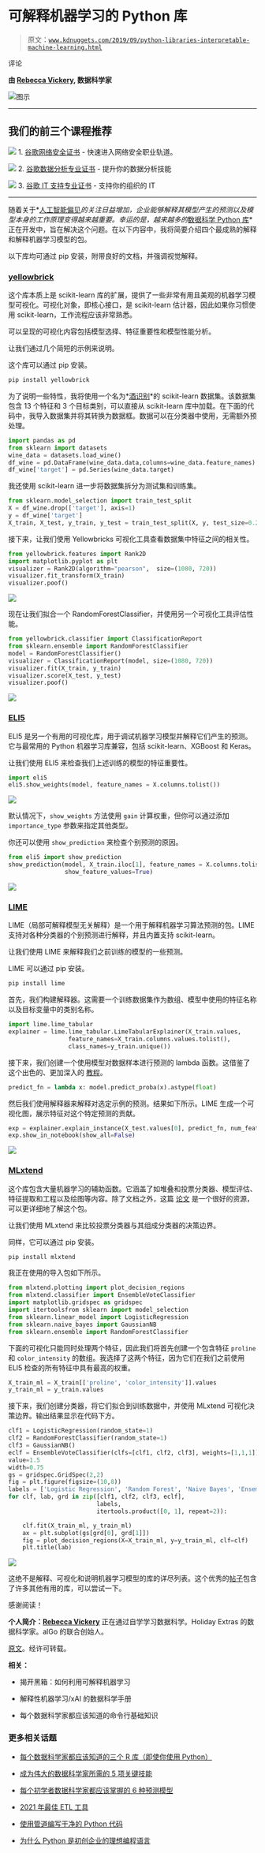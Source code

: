 # 可解释机器学习的 Python 库

> 原文：[`www.kdnuggets.com/2019/09/python-libraries-interpretable-machine-learning.html`](https://www.kdnuggets.com/2019/09/python-libraries-interpretable-machine-learning.html)

评论

**由 [Rebecca Vickery](https://www.linkedin.com/in/rebecca-vickery-20b94133/), 数据科学家**

![图示](img/88057e875a422e75bf9b7cfdf270926e.png)

* * *

## 我们的前三个课程推荐

![](img/0244c01ba9267c002ef39d4907e0b8fb.png) 1\. [谷歌网络安全证书](https://www.kdnuggets.com/google-cybersecurity) - 快速进入网络安全职业轨道。

![](img/e225c49c3c91745821c8c0368bf04711.png) 2\. [谷歌数据分析专业证书](https://www.kdnuggets.com/google-data-analytics) - 提升你的数据分析技能

![](img/0244c01ba9267c002ef39d4907e0b8fb.png) 3\. [谷歌 IT 支持专业证书](https://www.kdnuggets.com/google-itsupport) - 支持你的组织的 IT

* * *

随着关于*[人工智能偏见](https://en.wikipedia.org/wiki/Algorithmic_bias)*的关注日益增加，企业能够解释其模型产生的预测以及模型本身的工作原理变得越来越重要。幸运的是，越来越多的*[数据科学 Python 库](https://www.kdnuggets.com/2020/11/top-python-libraries-data-science-data-visualization-machine-learning.html)*正在开发中，旨在解决这个问题。在以下内容中，我将简要介绍四个最成熟的解释和解释机器学习模型的包。

以下库均可通过 pip 安装，附带良好的文档，并强调视觉解释。

### [yellowbrick](https://www.scikit-yb.org/en/latest/quickstart.html)

这个库本质上是 scikit-learn 库的扩展，提供了一些非常有用且美观的机器学习模型可视化。可视化对象，即核心接口，是 scikit-learn 估计器，因此如果你习惯使用 scikit-learn，工作流程应该非常熟悉。

可以呈现的可视化内容包括模型选择、特征重要性和模型性能分析。

让我们通过几个简短的示例来说明。

这个库可以通过 pip 安装。

```py
pip install yellowbrick
```

为了说明一些特性，我将使用一个名为*[酒识别](https://scikit-learn.org/stable/modules/generated/sklearn.datasets.load_wine.html#sklearn.datasets.load_wine)*的 scikit-learn 数据集。该数据集包含 13 个特征和 3 个目标类别，可以直接从 scikit-learn 库中加载。在下面的代码中，我导入数据集并将其转换为数据框。数据可以在分类器中使用，无需额外预处理。

```py
import pandas as pd
from sklearn import datasets
wine_data = datasets.load_wine()
df_wine = pd.DataFrame(wine_data.data,columns=wine_data.feature_names)
df_wine['target'] = pd.Series(wine_data.target)

```

我还使用 scikit-learn 进一步将数据集拆分为测试集和训练集。

```py
from sklearn.model_selection import train_test_split
X = df_wine.drop(['target'], axis=1)
y = df_wine['target']
X_train, X_test, y_train, y_test = train_test_split(X, y, test_size=0.2)

```

接下来，让我们使用 Yellowbricks 可视化工具查看数据集中特征之间的相关性。

```py
from yellowbrick.features import Rank2D
import matplotlib.pyplot as plt
visualizer = Rank2D(algorithm="pearson",  size=(1080, 720))
visualizer.fit_transform(X_train)
visualizer.poof()

```

![](img/d37ba0497363637469e376ecf48e8877.png)

现在让我们拟合一个 RandomForestClassifier，并使用另一个可视化工具评估性能。

```py
from yellowbrick.classifier import ClassificationReport
from sklearn.ensemble import RandomForestClassifier
model = RandomForestClassifier()
visualizer = ClassificationReport(model, size=(1080, 720))
visualizer.fit(X_train, y_train)
visualizer.score(X_test, y_test)
visualizer.poof()

```

![](img/8483d4933ff1e90ad2d4bb9683e31cc0.png)

### [ELI5](https://eli5.readthedocs.io/en/latest/)

ELI5 是另一个有用的可视化库，用于调试机器学习模型并解释它们产生的预测。它与最常用的 Python 机器学习库兼容，包括 scikit-learn、XGBoost 和 Keras。

让我们使用 ELI5 来检查我们上述训练的模型的特征重要性。

```py
import eli5
eli5.show_weights(model, feature_names = X.columns.tolist())

```

![](img/c59fc7f1c7e3b6e19c61d732b323df9f.png)

默认情况下，`show_weights` 方法使用 `gain` 计算权重，但你可以通过添加 `importance_type` 参数来指定其他类型。

你还可以使用 `show_prediction` 来检查个别预测的原因。

```py
from eli5 import show_prediction
show_prediction(model, X_train.iloc[1], feature_names = X.columns.tolist(), 
                show_feature_values=True)

```

![](img/1a92558a0481df224e0f93d45a802e70.png)

### [LIME](https://github.com/marcotcr/lime)

LIME（局部可解释模型无关解释）是一个用于解释机器学习算法预测的包。LIME 支持对各种分类器的个别预测进行解释，并且内置支持 scikit-learn。

让我们使用 LIME 来解释我们之前训练的模型的一些预测。

LIME 可以通过 pip 安装。

```py
pip install lime
```

首先，我们构建解释器。这需要一个训练数据集作为数组、模型中使用的特征名称以及目标变量中的类别名称。

```py
import lime.lime_tabular
explainer = lime.lime_tabular.LimeTabularExplainer(X_train.values,                                            
                 feature_names=X_train.columns.values.tolist(),                                        
                 class_names=y_train.unique())

```

接下来，我们创建一个使用模型对数据样本进行预测的 lambda 函数。这借鉴了这个出色的、更加深入的 [教程](https://www.guru99.com/scikit-learn-tutorial.html)。

```py
predict_fn = lambda x: model.predict_proba(x).astype(float)
```

然后我们使用解释器来解释对选定示例的预测。结果如下所示。LIME 生成一个可视化图，展示特征对这个特定预测的贡献。

```py
exp = explainer.explain_instance(X_test.values[0], predict_fn, num_features=6)
exp.show_in_notebook(show_all=False)

```

![](img/d6225427e86f7eca9ad058a4acc3012c.png)

### [MLxtend](http://rasbt.github.io/mlxtend/)

这个库包含大量机器学习的辅助函数。它涵盖了如堆叠和投票分类器、模型评估、特征提取和工程以及绘图等内容。除了文档之外，这篇 [论文](https://sebastianraschka.com/pdf/software/mlxtend-latest.pdf) 是一个很好的资源，可以更详细地了解这个包。

让我们使用 MLxtend 来比较投票分类器与其组成分类器的决策边界。

同样，它可以通过 pip 安装。

```py
pip install mlxtend
```

我正在使用的导入包如下所示。

```py
from mlxtend.plotting import plot_decision_regions
from mlxtend.classifier import EnsembleVoteClassifier
import matplotlib.gridspec as gridspec
import itertoolsfrom sklearn import model_selection
from sklearn.linear_model import LogisticRegression
from sklearn.naive_bayes import GaussianNB
from sklearn.ensemble import RandomForestClassifier

```

下面的可视化只能同时处理两个特征，因此我们将首先创建一个包含特征 `proline` 和 `color_intensity` 的数组。我选择了这两个特征，因为它们在我们之前使用 ELI5 检查的所有特征中具有最高的权重。

```py
X_train_ml = X_train[['proline', 'color_intensity']].values
y_train_ml = y_train.values
```

接下来，我们创建分类器，将它们拟合到训练数据中，并使用 MLxtend 可视化决策边界。输出结果显示在代码下方。

```py
clf1 = LogisticRegression(random_state=1)
clf2 = RandomForestClassifier(random_state=1)
clf3 = GaussianNB()
eclf = EnsembleVoteClassifier(clfs=[clf1, clf2, clf3], weights=[1,1,1])
value=1.5
width=0.75
gs = gridspec.GridSpec(2,2)
fig = plt.figure(figsize=(10,8))
labels = ['Logistic Regression', 'Random Forest', 'Naive Bayes', 'Ensemble']
for clf, lab, grd in zip([clf1, clf2, clf3, eclf],
                         labels,
                         itertools.product([0, 1], repeat=2)):

    clf.fit(X_train_ml, y_train_ml)
    ax = plt.subplot(gs[grd[0], grd[1]])
    fig = plot_decision_regions(X=X_train_ml, y=y_train_ml, clf=clf)
    plt.title(lab)

```

![](img/88057e875a422e75bf9b7cfdf270926e.png)

这绝不是解释、可视化和说明机器学习模型的库的详尽列表。这个优秀的[帖子](https://skymind.ai/wiki/python-ai)包含了许多其他有用的库，可以尝试一下。

感谢阅读！

**个人简介：[Rebecca Vickery](https://www.linkedin.com/in/rebecca-vickery-20b94133/)** 正在通过自学学习数据科学。Holiday Extras 的数据科学家。alGo 的联合创始人。

[原文](https://towardsdatascience.com/python-libraries-for-interpretable-machine-learning-c476a08ed2c7)。经许可转载。

**相关：**

+   揭开黑箱：如何利用可解释机器学习

+   解释性机器学习/xAI 的数据科学手册

+   每个数据科学家都应该知道的命令行基础知识

### 更多相关话题

+   [每个数据科学家都应该知道的三个 R 库（即使你使用 Python）](https://www.kdnuggets.com/2021/12/three-r-libraries-every-data-scientist-know-even-python.html)

+   [成为伟大的数据科学家所需的 5 项关键技能](https://www.kdnuggets.com/2021/12/5-key-skills-needed-become-great-data-scientist.html)

+   [每个初学者数据科学家都应该掌握的 6 种预测模型](https://www.kdnuggets.com/2021/12/6-predictive-models-every-beginner-data-scientist-master.html)

+   [2021 年最佳 ETL 工具](https://www.kdnuggets.com/2021/12/mozart-best-etl-tools-2021.html)

+   [使用管道编写干净的 Python 代码](https://www.kdnuggets.com/2021/12/write-clean-python-code-pipes.html)

+   [为什么 Python 是初创企业的理想编程语言](https://www.kdnuggets.com/2021/12/makes-python-ideal-programming-language-startups.html)
